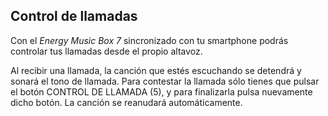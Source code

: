 ## Control de llamadas

Con el *Energy Music Box 7* sincronizado con tu smartphone podrás controlar tus llamadas desde el propio altavoz.

Al recibir una llamada, la canción que estés escuchando se detendrá y sonará el tono de llamada. Para contestar la llamada sólo tienes que pulsar el botón CONTROL DE LLAMADA (5), y para finalizarla pulsa nuevamente dicho botón. La canción se reanudará automáticamente.

